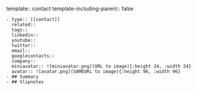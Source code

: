 template:: contact 
template-including-parent:: false

	- type:: [[contact]]
	  related::
	  tags:: 
	  linkedin:: 
	  youtube::
	  twitter::
	  email::
	  googlecontacts::
	  company:: 
	  miniavatar:: ![miniavatar.png](URL to image){:height 24, :width 24}
	  avatar:: ![avatar.png](SAMEURL to image){:height 96, :width 96}
	- ## Summary
	- ## Slipnotes